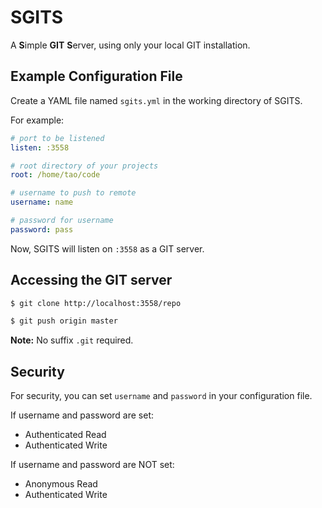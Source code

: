 # SGITS

A **S**imple **GIT** **S**erver, using only your local GIT installation.

## Example Configuration File

Create a YAML file named `sgits.yml` in the working directory of SGITS.

For example:

```yml
# port to be listened
listen: :3558

# root directory of your projects
root: /home/tao/code

# username to push to remote
username: name

# password for username
password: pass
```

Now, SGITS will listen on `:3558` as a GIT server.

## Accessing the GIT server

```bash
$ git clone http://localhost:3558/repo

$ git push origin master
```

**Note:** No suffix `.git` required.

## Security

For security, you can set `username` and `password` in your configuration file.

If username and password are set:

- Authenticated Read
- Authenticated Write

If username and password are NOT set:

- Anonymous Read
- Authenticated Write
